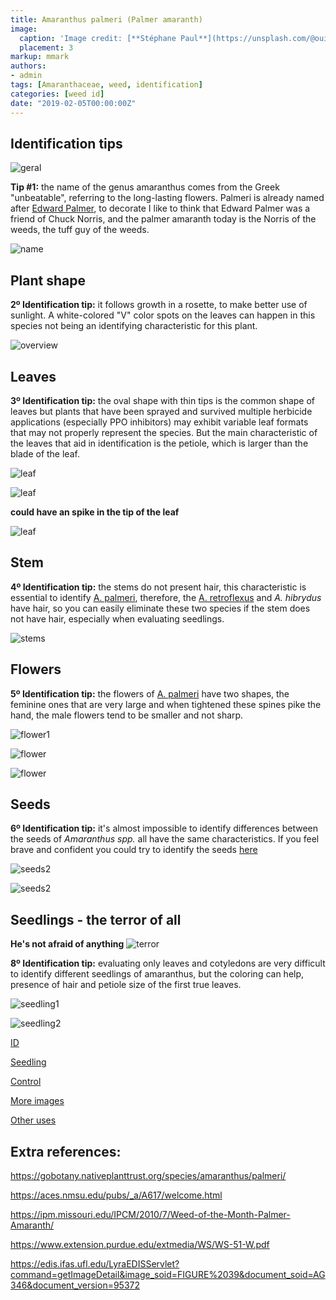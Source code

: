 ```yaml
---
title: Amaranthus palmeri (Palmer amaranth)
image:
  caption: 'Image credit: [**Stéphane Paul**](https://unsplash.com/@oui_non?utm_source=unsplash&utm_medium=referral&utm_content=creditCopyText)'
  placement: 3
markup: mmark
authors:
- admin
tags: [Amaranthaceae, weed, identification]
categories: [weed id]
date: "2019-02-05T00:00:00Z"
---
```

## Identification tips

![geral](https://github.com/vitoranunciato/academic-kickstart/blob/master/content/pt/weeds/amaranthus%20palmeri/image/geral.jpg?raw=true)

**Tip #1:** the name of the genus amaranthus comes from the Greek "unbeatable", referring to the long-lasting flowers. Palmeri is already named after [Edward  Palmer](https://en.wikipedia.org/wiki/Edward_Palmer_(botanist)), to decorate I like to think that Edward Palmer was a friend of Chuck Norris, and the palmer amaranth today is the Norris of the weeds, the tuff guy of the weeds.

![name](https://github.com/vitoranunciato/academic-kickstart/blob/master/content/pt/weeds/amaranthus%20palmeri/image/name.png?raw=true)

## Plant shape

**2º Identification tip:** it follows growth in a rosette, to make better use of sunlight. A white-colored "V" color spots on the leaves can happen in this species not being an identifying characteristic for this plant.

![overview](https://github.com/vitoranunciato/academic-kickstart/blob/master/content/pt/weeds/amaranthus%20palmeri/image/overview.jpg?raw=true)

## Leaves

**3º Identification tip:** the oval shape with thin tips is the common shape of leaves but plants that have been sprayed and survived multiple herbicide applications (especially PPO inhibitors) may exhibit variable leaf formats that may not properly represent the species. But the main characteristic of the leaves that aid in identification is the petiole, which is larger than the blade of the leaf.

![leaf](https://github.com/vitoranunciato/academic-kickstart/blob/master/content/pt/weeds/amaranthus%20palmeri/image/leaf.jpg?raw=true)

![leaf](hhttps://github.com/vitoranunciato/academic-kickstart/blob/master/content/pt/weeds/amaranthus%20palmeri/image/leaf1.jpg?raw=true)

**could have an spike in the tip of the leaf**

![leaf](https://github.com/vitoranunciato/academic-kickstart/blob/master/content/pt/weeds/amaranthus%20palmeri/image/leaf2.jpg?raw=true)

## Stem

**4º Identification tip:** the stems do not present hair, this characteristic is essential to identify [A. palmeri](https://serialweedkiller.netlify.com/weeds/amaranthus-palmeri/), therefore, the [A. retroflexus](https://serialweedkiller.netlify.com/weeds/amaranthus-retroflexus/) and *A. hibrydus* have hair, so you can easily eliminate these two species if the stem does not have hair,  especially when evaluating seedlings.

![stems](https://github.com/vitoranunciato/academic-kickstart/blob/master/content/pt/weeds/amaranthus%20palmeri/image/stems.jpg?raw=true)

## Flowers

**5º Identification tip:** the flowers of [A. palmeri](https://serialweedkiller.netlify.com/weeds/amaranthus-palmeri/) have two shapes, the feminine ones that are very large and when tightened these spines pike the hand, the male flowers tend to be smaller and not sharp.

![flower1](https://github.com/vitoranunciato/academic-kickstart/blob/master/content/pt/weeds/amaranthus%20palmeri/image/flower.jpg?raw=true)

![flower](https://github.com/vitoranunciato/academic-kickstart/blob/master/content/pt/weeds/amaranthus%20palmeri/image/flower1.png?raw=true)

![flower](https://github.com/vitoranunciato/academic-kickstart/blob/master/content/pt/weeds/amaranthus%20palmeri/image/flower2.jpg?raw=true)

## Seeds

**6º Identification tip:** it's almost impossible to identify differences between the seeds of *Amaranthus  spp.* all have the same characteristics. If you feel brave and confident you could try to identify the seeds [here](http://idtools.org/id/table_grape/weed-tool/key/GrapeSeedKey/Media/Html/fact_sheets/Ama-pal.html)

![seeds2](https://github.com/vitoranunciato/academic-kickstart/blob/master/content/pt/weeds/amaranthus%20palmeri/image/seeds.jpeg?raw=true)

![seeds2](https://github.com/vitoranunciato/academic-kickstart/blob/master/content/pt/weeds/amaranthus%20palmeri/image/seeds1.jpeg?raw=true)

## Seedlings - the terror of all

**He's not afraid of anything**
![terror](https://media.giphy.com/media/GboWaubMldbtC/giphy.gif)

**8º Identification tip:** evaluating only leaves and cotyledons are very difficult to  identify different seedlings of amaranthus, but the coloring can help, presence of hair and petiole size of the first true leaves.

![seedling1](https://github.com/vitoranunciato/academic-kickstart/blob/master/content/pt/weeds/amaranthus%20palmeri/image/seedling.jpeg?raw=true)

![seedling2](https://github.com/vitoranunciato/academic-kickstart/blob/master/content/pt/weeds/amaranthus%20palmeri/image/seedling1.jpeg?raw=true)

[ID](https://www.youtube.com/watch?v=aVbgPGg0GO0&list=PLdTdglZPyaglMcCmnDfkGdt-qnJ_IJJ57&index=6&t=1s)

[Seedling](https://www.youtube.com/watch?v=YCOmVRNUS0M&list=PLdTdglZPyaglMcCmnDfkGdt-qnJ_IJJ57&index=7&t=0s)

[Control](https://www.youtube.com/watch?v=Xm17-utpNBM&list=PLdTdglZPyaglMcCmnDfkGdt-qnJ_IJJ57&index=5&t=134s)

[More images](https://calphotos.berkeley.edu/cgi/img_query?query_src=photos_index&where-taxon=Amaranthus+palmeri)

[Other uses](https://pfaf.org/user/Plant.aspx?LatinName=Amaranthus+palmeri)

## Extra references:
https://gobotany.nativeplanttrust.org/species/amaranthus/palmeri/

https://aces.nmsu.edu/pubs/_a/A617/welcome.html

https://ipm.missouri.edu/IPCM/2010/7/Weed-of-the-Month-Palmer-Amaranth/

https://www.extension.purdue.edu/extmedia/WS/WS-51-W.pdf

https://edis.ifas.ufl.edu/LyraEDISServlet?command=getImageDetail&image_soid=FIGURE%2039&document_soid=AG346&document_version=95372
